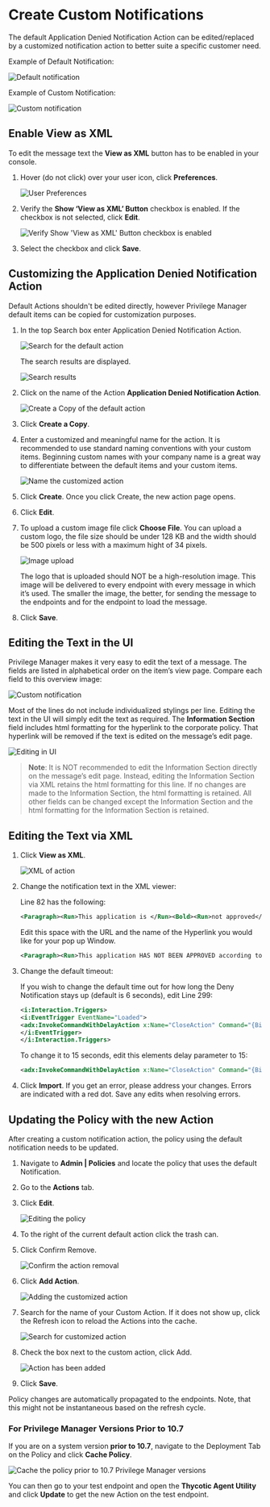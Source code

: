 [title]: # (Create Custom Notifications)
[tags]: # (action customization)
[priority]: # (5)
# Create Custom Notifications

The default Application Denied Notification Action can be edited/replaced by a customized notification action to better suite a specific customer need.

Example of Default Notification:

![Default notification](images/deny/default.png)

Example of Custom Notification:

![Custom notification](images/deny/custom.png)

## Enable View as XML

To edit the message text the __View as XML__ button has to be enabled in your console. 

1. Hover (do not click) over your user icon, click __Preferences__.

   ![User Preferences](images/deny/enable-1.png)
1. Verify the __Show ‘View as XML’ Button__ checkbox is enabled. If the checkbox is not selected, click __Edit__.

   ![Verify Show 'View as XML' Button checkbox is enabled](images/deny/enable-2.png)
1. Select the checkbox and click __Save__.

## Customizing the Application Denied Notification Action

Default Actions shouldn't be edited directly, however Privilege Manager default items can be copied for customization purposes.

1. In the top Search box enter Application Denied Notification Action.

   ![Search for the default action](images/deny/edit-action-1.png)

   The search results are displayed.

   ![Search results](images/deny/edit-action-2.png)
1. Click on the name of the Action __Application Denied Notification Action__.

   ![Create a Copy of the default action](images/deny/edit-action-3.png)
1. Click __Create a Copy__.
1. Enter a customized and meaningful name for the action. It is recommended to use standard naming conventions with your custom items. Beginning custom names with your company name is a great way to differentiate between the default items and your custom items.

   ![Name the customized action](images/deny/edit-action-4.png)
1. Click __Create__. Once you click Create, the new action page opens.
1. Click __Edit__.
1. To upload a custom image file click __Choose File__. You can upload a custom logo, the file size should be under 128 KB and the width should be 500 pixels or less with a maximum hight of 34 pixels.

   ![Image upload](images/deny/edit-action-7.png)

   The logo that is uploaded should NOT be a high-resolution image. This image will be delivered to every endpoint with every message in which it’s used. The smaller the image, the better, for sending the message to the endpoints and for the endpoint to load the message.
1. Click __Save__.

## Editing the Text in the UI

Privilege Manager makes it very easy to edit the text of a message. The fields are listed in alphabetical order on the item’s view page. Compare each field to this overview image:

![Custom notification](images/deny/overview.png "Overview of customization options")

Most of the lines do not include individualized stylings per line. Editing the text in the UI will simply edit the text as required. The __Information Section__ field includes html formatting for the hyperlink to the corporate policy. That hyperlink will be removed if the text is edited on the message’s edit page.

![Editing in UI](images/deny/edit-ui.png "Using the UI settings to edit")

>**Note**: It is NOT recommended to edit the Information Section directly on the message’s edit page. Instead, editing the Information Section via XML retains the html formatting for this line.
If no changes are made to the Information Section, the html formatting is retained. All other fields can be changed except the Information Section and the html formatting for the Information Section is retained.

## Editing the Text via XML

1. Click __View as XML__.

   ![XML of action](images/deny/edit-action-9.png)
1. Change the notification text in the XML viewer:

   Line 82 has the following:

   ```xml
   <Paragraph><Run>This application is </Run><Bold><Run>not approved</Run></Bold><Run> according to </Run><Hyperlink TargetName="_blank" NavigateUri="http://www.example.com/policy"><Run>corporate policy</Run></Hyperlink><Run>.</Run></Paragraph>
   ```

   Edit this space with the URL and the name of the Hyperlink you would like for your pop up Window.

   ```xml
   <Paragraph><Run>This application HAS NOT BEEN APPROVED according to </Run><Hyperlink TargetName="_blank" NavigateUri="http://www.example.com/policy"><Run>corporate policy.</Run><Run>Click here, </Run><Hyperlink TargetName="_blank" NavigateUri="http://www.thycotic.com/helpdesk"><Run>to open a support ticket for review this application for approval.</Run></Hyperlink><Run>.</Run></Paragraph>
   ```
1. Change the default timeout:

   If you wish to change the default time out for how long the Deny Notification stays up (default is 6 seconds), edit Line 299:

   ```xml
   <i:Interaction.Triggers>
   <i:EventTrigger EventName="Loaded">
   <adx:InvokeCommandWithDelayAction x:Name="CloseAction" Command="{BindingCloseCommand}" Delay="00:00:06" />
   </i:EventTrigger>
   </i:Interaction.Triggers>
   ```

   To change it to 15 seconds, edit this elements delay parameter to 15:

   ```xml
   <adx:InvokeCommandWithDelayAction x:Name="CloseAction" Command="{BindingCloseCommand}" Delay="00:00:15" />
   ```
1. Click __Import__. If you get an error, please address your changes. Errors are indicated with a red dot. Save any edits when resolving errors.

## Updating the Policy with the new Action

After creating a custom notification action, the policy using the default notification needs to be updated.

1. Navigate to __Admin | Policies__ and locate the policy that uses the default Notification.
1. Go to the __Actions__ tab.
1. Click __Edit__.

   ![Editing the policy](images/deny/update-policy-1.png)
1. To the right of the current default action click the trash can.
1. Click Confirm Remove.

   ![Confirm the action removal](images/deny/update-policy-2.png)
1. Click __Add Action__.

   ![Adding the customized action](images/deny/update-policy-3.png)
1. Search for the name of your Custom Action. If it does not show up, click the Refresh icon to reload the Actions into the cache.

   ![Search for customized action](images/deny/update-policy-4.png)
1. Check the box next to the custom action, click Add.

   ![Action has been added](images/deny/update-policy-5.png)
1. Click __Save__.

Policy changes are automatically propagated to the endpoints. Note, that this might not be instantaneous based on the refresh cycle.

### For Privilege Manager Versions Prior to 10.7

If you are on a system version __prior to 10.7__, navigate to the Deployment Tab on the Policy and click __Cache Policy__.

   ![Cache the policy prior to 10.7 Privilege Manager versions](images/deny/prior-10.7.png)

You can then go to your test endpoint and open the __Thycotic Agent Utility__ and click __Update__ to get the new Action on the test endpoint.
